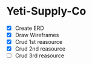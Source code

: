 # Yeti-Supply-Co
 - [x] Create ERD
 - [x] Draw Wireframes
 - [x] Crud 1st reasource
 - [x] Crud 2nd reasource
 - [ ] Crud 3rd reasource
